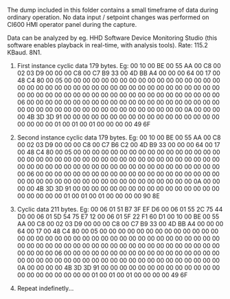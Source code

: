The dump included in this folder contains a small timeframe of data during ordinary operation.
No data input / setpoint changes was performed on CI600 HMI operator panel during the capture.

Data can be analyzed by eg. HHD Software Device Monitoring Studio (this software enables playback in real-time, with analysis tools).
Rate: 115.2 KBaud. 8N1.

1) First instance cyclic data 179 bytes. Eg:
 00 10 00 BE 00 55 AA 00 C8 00 02 03 D9 00 00 00
 C8 00 C7 B9 33 00 4D BB A4 00 00 00 64 00 17 00
 48 C4 80 00 05 00 00 00 00 00 00 00 00 00 00 00
 00 00 00 00 00 00 00 00 00 00 00 00 00 00 00 00
 00 00 00 00 00 00 00 00 00 00 00 00 00 00 00 00
 00 00 00 00 00 00 00 00 00 00 00 00 00 00 00 00
 00 00 06 00 00 00 00 00 00 00 00 00 00 00 00 00
 00 00 00 00 00 00 00 00 00 00 00 00 00 00 00 00
 00 00 00 00 00 00 00 00 00 00 0A 00 00 00 00 4B
 3D 3D 91 00 00 00 00 00 00 00 00 00 00 00 00 00
 00 00 00 00 00 00 00 00 01 00 01 00 01 00 00 00
 00 49 6F
 
2) Second instance cyclic data 179 bytes. Eg:
 00 10 00 BE 00 55 AA 00 C8 00 02 03 D9 00 00 00
 C8 00 C7 B6 C2 00 4D B9 33 00 00 00 64 00 17 00
 48 C4 80 00 05 00 00 00 00 00 00 00 00 00 00 00
 00 00 00 00 00 00 00 00 00 00 00 00 00 00 00 00
 00 00 00 00 00 00 00 00 00 00 00 00 00 00 00 00
 00 00 00 00 00 00 00 00 00 00 00 00 00 00 00 00
 00 00 06 00 00 00 00 00 00 00 00 00 00 00 00 00
 00 00 00 00 00 00 00 00 00 00 00 00 00 00 00 00
 00 00 00 00 00 00 00 00 00 00 0A 00 00 00 00 4B
 3D 3D 91 00 00 00 00 00 00 00 00 00 00 00 00 00
 00 00 00 00 00 00 00 00 01 00 01 00 01 00 00 00
 00 90 8E
 
3) Cyclic data 211 bytes. Eg:
 00 06 01 51 B7 3F EF D6 00 06 01 55 2C 75 44 D0
 00 06 01 5D 54 75 E7 12 00 06 01 5F 22 F1 60 D1
 00 10 00 BE 00 55 AA 00 C8 00 02 03 D9 00 00 00
 C8 00 C7 B9 33 00 4D BB A4 00 00 00 64 00 17 00
 48 C4 80 00 05 00 00 00 00 00 00 00 00 00 00 00
 00 00 00 00 00 00 00 00 00 00 00 00 00 00 00 00
 00 00 00 00 00 00 00 00 00 00 00 00 00 00 00 00
 00 00 00 00 00 00 00 00 00 00 00 00 00 00 00 00
 00 00 06 00 00 00 00 00 00 00 00 00 00 00 00 00
 00 00 00 00 00 00 00 00 00 00 00 00 00 00 00 00
 00 00 00 00 00 00 00 00 00 00 0A 00 00 00 00 4B
 3D 3D 91 00 00 00 00 00 00 00 00 00 00 00 00 00
 00 00 00 00 00 00 00 00 01 00 01 00 01 00 00 00
 00 49 6F
 
4) Repeat indefinetly...
